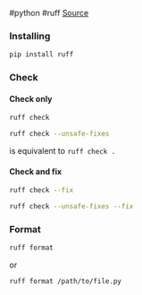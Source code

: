 #python #ruff
[Source](https://docs.astral.sh/ruff/)
### Installing
```bash
pip install ruff
```
### Check
#### Check only
```bash
ruff check
```
```bash
ruff check --unsafe-fixes
```
is equivalent to `ruff check .`
#### Check and fix
```bash
ruff check --fix
```
```bash
ruff check --unsafe-fixes --fix
```


### Format
```bash
ruff format
```
or
```bash
ruff format /path/to/file.py
```